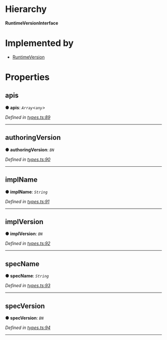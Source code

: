 

# Hierarchy

**RuntimeVersionInterface**

# Implemented by

* [RuntimeVersion](../classes/_rpc_runtimeversion_.runtimeversion.md)

# Properties

<a id="apis"></a>

##  apis

**● apis**: *`Array`<`any`>*

*Defined in [types.ts:89](https://github.com/polkadot-js/api/blob/8502396/packages/types/src/types.ts#L89)*

___
<a id="authoringversion"></a>

##  authoringVersion

**● authoringVersion**: *`BN`*

*Defined in [types.ts:90](https://github.com/polkadot-js/api/blob/8502396/packages/types/src/types.ts#L90)*

___
<a id="implname"></a>

##  implName

**● implName**: *`String`*

*Defined in [types.ts:91](https://github.com/polkadot-js/api/blob/8502396/packages/types/src/types.ts#L91)*

___
<a id="implversion"></a>

##  implVersion

**● implVersion**: *`BN`*

*Defined in [types.ts:92](https://github.com/polkadot-js/api/blob/8502396/packages/types/src/types.ts#L92)*

___
<a id="specname"></a>

##  specName

**● specName**: *`String`*

*Defined in [types.ts:93](https://github.com/polkadot-js/api/blob/8502396/packages/types/src/types.ts#L93)*

___
<a id="specversion"></a>

##  specVersion

**● specVersion**: *`BN`*

*Defined in [types.ts:94](https://github.com/polkadot-js/api/blob/8502396/packages/types/src/types.ts#L94)*

___

